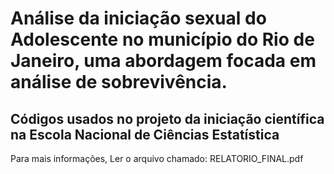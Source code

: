 # Análise da iniciação sexual do Adolescente no município do Rio de Janeiro, uma abordagem focada em análise de sobrevivência.

## Códigos usados no projeto da  iniciação científica na Escola Nacional de Ciências Estatística

Para mais informações, Ler o arquivo chamado: RELATORIO_FINAL.pdf




